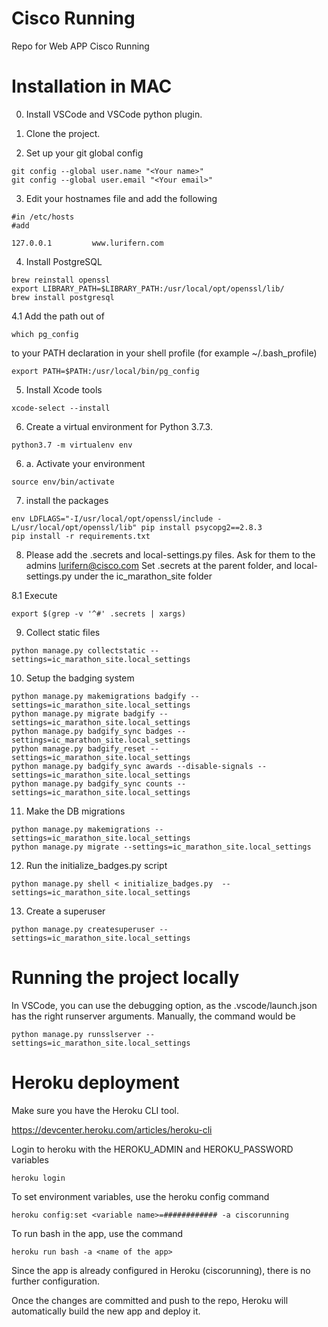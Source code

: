 # Cisco Running

Repo for Web APP Cisco Running

# Installation in MAC

0. Install VSCode and VSCode python plugin.

1. Clone the project.

2. Set up your git global config

``` 
git config --global user.name "<Your name>"     
git config --global user.email "<Your email>"
``` 

3. Edit your hostnames file and add the following

``` 
#in /etc/hosts
#add

127.0.0.1         www.lurifern.com
``` 

4. Install PostgreSQL 

``` 
brew reinstall openssl
export LIBRARY_PATH=$LIBRARY_PATH:/usr/local/opt/openssl/lib/
brew install postgresql
``` 

4.1 Add the path out of 

``` 
which pg_config
``` 
to your PATH declaration in your shell profile (for example ~/.bash_profile)

``` 
export PATH=$PATH:/usr/local/bin/pg_config
``` 
5. Install Xcode tools

``` 
xcode-select --install
``` 

6. Create a virtual environment for Python 3.7.3.

``` 
python3.7 -m virtualenv env
``` 

6. a. Activate your environment

``` 
source env/bin/activate
```

7. install the packages

``` 
env LDFLAGS="-I/usr/local/opt/openssl/include -L/usr/local/opt/openssl/lib" pip install psycopg2==2.8.3
pip install -r requirements.txt 
``` 

8. Please add the .secrets and local-settings.py files. Ask for them to the admins lurifern@cisco.com
Set .secrets at the parent folder, and local-settings.py under the ic_marathon_site folder

8.1 Execute

``` 
export $(grep -v '^#' .secrets | xargs)
``` 

9. Collect static files

``` 
python manage.py collectstatic --settings=ic_marathon_site.local_settings
``` 

10. Setup the badging system

``` 
python manage.py makemigrations badgify --settings=ic_marathon_site.local_settings
python manage.py migrate badgify --settings=ic_marathon_site.local_settings
python manage.py badgify_sync badges --settings=ic_marathon_site.local_settings
python manage.py badgify_reset --settings=ic_marathon_site.local_settings
python manage.py badgify_sync awards --disable-signals --settings=ic_marathon_site.local_settings
python manage.py badgify_sync counts --settings=ic_marathon_site.local_settings
``` 

11. Make the DB migrations

``` 
python manage.py makemigrations --settings=ic_marathon_site.local_settings
python manage.py migrate --settings=ic_marathon_site.local_settings
```

12. Run the initialize_badges.py script

``` 
python manage.py shell < initialize_badges.py  --settings=ic_marathon_site.local_settings
``` 

13. Create a superuser

``` 
python manage.py createsuperuser --settings=ic_marathon_site.local_settings
```  


# Running the project locally

In VSCode, you can use the debugging option, as the .vscode/launch.json has the right runserver arguments.
Manually, the command would be

``` 
python manage.py runsslserver --settings=ic_marathon_site.local_settings
``` 

# Heroku deployment

Make sure you have the Heroku CLI tool.

https://devcenter.heroku.com/articles/heroku-cli

Login to heroku with the HEROKU_ADMIN and HEROKU_PASSWORD variables

``` 
heroku login
``` 

To set environment variables, use the heroku config command

``` 
heroku config:set <variable name>=############ -a ciscorunning
``` 

To run bash in the app, use the command

``` 
heroku run bash -a <name of the app>
``` 

Since the app is already configured in Heroku (ciscorunning), there is no further configuration.

Once the changes are committed and push to the repo, Heroku will automatically build the new app and deploy it.